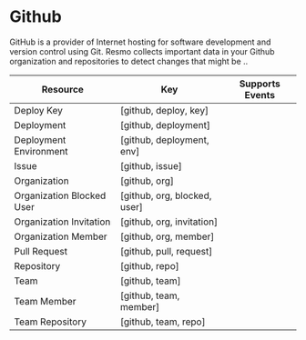 # Github

GitHub is a provider of Internet hosting for software development and version control using Git. Resmo collects important data in your Github organization and repositories to detect changes that might be ..

| Resource | Key | Supports Events |
| --- | --- | --- |
| Deploy Key | [github, deploy, key] |  |
| Deployment | [github, deployment] |  |
| Deployment Environment | [github, deployment, env] |  |
| Issue | [github, issue] |  |
| Organization | [github, org] |  |
| Organization Blocked User | [github, org, blocked, user] |  |
| Organization Invitation | [github, org, invitation] |  |
| Organization Member | [github, org, member] |  |
| Pull Request | [github, pull, request] |  |
| Repository | [github, repo] |  |
| Team | [github, team] |  |
| Team Member | [github, team, member] |  |
| Team Repository | [github, team, repo] |  |

